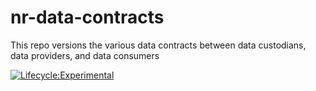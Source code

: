 # nr-data-contracts
This repo versions the various data contracts between data custodians, data providers, and data consumers

[![Lifecycle:Experimental](https://img.shields.io/badge/Lifecycle-Experimental-339999)](<Redirect-URL>)
